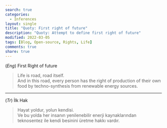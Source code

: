 ```yaml
---
search: true
categories: 
  - Inferences
layout: single
title: "Quoty: First right of future"
description: "Quoty: Attempt to define first right of future"
modified: 2022-03-05
tags: [Blog, Open-source, Rights, Life]
comments: true
share: true
---
```


(*Eng*) First Right of future  

>Life is road, road itself.  
And in this road, every person has the right of production of their own food by techno-synthesis from renewable energy sources.  

---
(*Tr*) İlk Hak  

>Hayat yoldur, yolun kendisi.  
Ve bu yolda her insanın yenilenebilir enerji kaynaklarından teknosentez ile kendi besinini üretme hakkı vardır.
